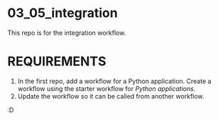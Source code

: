 # 03_05_integration
This repo is for the integration workflow.

# REQUIREMENTS
1. In the first repo, add a workflow for a Python application.  Create a workflow using the starter workflow for *Python applications*.
1. Update the workflow so it can be called from another workflow.

:D
